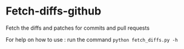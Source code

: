 # Fetch-diffs-github
Fetch the diffs and patches for commits and pull requests 

For help on how to use :
run the command `python fetch_diffs.py -h`
